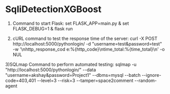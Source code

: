 # SqliDetectionXGBoost

1) Command to start Flask:
set FLASK_APP=main.py & set FLASK_DEBUG=1 & flask run

2) cURL command to test the response time of the server:
curl -X POST http://localhost:5000/pythonlogin/ -d "username=test&password=test" -w '\nhttp_response_cod e:%{http_code}\ntime_total:%{time_total}\n' -o NUL


3)SQLmap Command to perform automated testing:
sqlmap -u "http://localhost:5000/pythonlogin/" --data "username=akshay&password=Project1" --dbms=mysql --batch --ignore-code=403,401 --level=3 --risk=3 --tamper=space2comment --random-agent
